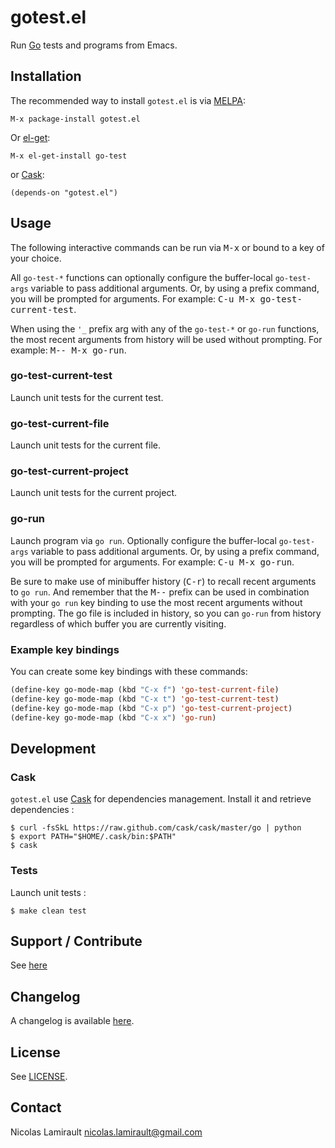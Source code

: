 # gotest.el

Run [Go](http://golang.org) tests and programs from Emacs.

## Installation

The recommended way to install ``gotest.el`` is via [MELPA](http://melpa.milkbox.net/):

    M-x package-install gotest.el

Or [el-get](http://tapoueh.org/emacs/el-get.html):

    M-x el-get-install go-test

or [Cask](https://github.com/cask/cask):

	(depends-on "gotest.el")


## Usage

The following interactive commands can be run via <kbd>M-x</kbd> or
bound to a key of your choice.

All `go-test-*` functions can optionally configure the buffer-local
`go-test-args` variable to pass additional arguments.  Or, by using
a prefix command, you will be prompted for arguments.  For example:
<kbd>C-u M-x go-test-current-test</kbd>.

When using the `'_` prefix arg with any of the `go-test-*` or `go-run`
functions, the most recent arguments from history will be used without
prompting.  For example: <kbd>M-- M-x go-run</kbd>.

### go-test-current-test

Launch unit tests for the current test.

### go-test-current-file

Launch unit tests for the current file.

### go-test-current-project

Launch unit tests for the current project.

### go-run

Launch program via `go run`.  Optionally configure the buffer-local
`go-test-args` variable to pass additional arguments.  Or, by using
a prefix command, you will be prompted for arguments.  For example:
<kbd>C-u M-x go-run</kbd>.

Be sure to make use of minibuffer history (<kbd>C-r</kbd>) to recall
recent arguments to `go run`.  And remember that the <kbd>M--</kbd>
prefix can be used in combination with your `go run` key binding to
use the most recent arguments without prompting.  The go file is
included in history, so you can `go-run` from history regardless of
which buffer you are currently visiting.

### Example key bindings

You can create some key bindings with these commands:

```lisp
(define-key go-mode-map (kbd "C-x f") 'go-test-current-file)
(define-key go-mode-map (kbd "C-x t") 'go-test-current-test)
(define-key go-mode-map (kbd "C-x p") 'go-test-current-project)
(define-key go-mode-map (kbd "C-x x") 'go-run)
```

## Development

### Cask

``gotest.el`` use [Cask](https://github.com/cask/cask) for dependencies
management. Install it and retrieve dependencies :

    $ curl -fsSkL https://raw.github.com/cask/cask/master/go | python
    $ export PATH="$HOME/.cask/bin:$PATH"
    $ cask


### Tests

Launch unit tests :

    $ make clean test


## Support / Contribute

See [here](CONTRIBUTING.md)



## Changelog

A changelog is available [here](ChangeLog.md).


## License

See [LICENSE](LICENSE).


## Contact

Nicolas Lamirault <nicolas.lamirault@gmail.com>
